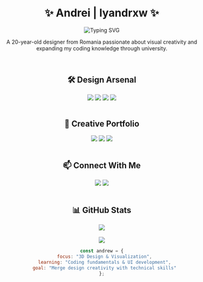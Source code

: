 <h1 align="center">✨ Andrei | lyandrxw ✨</h1>

<div align="center">
  <img src="https://readme-typing-svg.herokuapp.com?font=Fira+Code&size=25&duration=3000&pause=1000&color=00FFFF&center=true&vCenter=true&width=500&lines=3D+Designer;UI/UX+Designer;Creative+Developer" alt="Typing SVG" />
</div>

<p align="center">A 20-year-old designer from Romania passionate about visual creativity and expanding my coding knowledge through university.</p>

<br/>

<h2 align="center">🛠️ Design Arsenal</h2>

<div align="center">
  <img src="https://img.shields.io/badge/blender-%23F5792A.svg?style=for-the-badge&logo=blender&logoColor=white" />
  <img src="https://img.shields.io/badge/unrealengine-%23313131.svg?style=for-the-badge&logo=unrealengine&logoColor=white" />
  <img src="https://img.shields.io/badge/adobe%20photoshop-%2331A8FF.svg?style=for-the-badge&logo=adobe%20photoshop&logoColor=white" />
  <img src="https://img.shields.io/badge/adobe%20illustrator-%23FF9A00.svg?style=for-the-badge&logo=adobe%20illustrator&logoColor=white" />
</div>

<br/>

<h2 align="center">🌟 Creative Portfolio</h2>

<div align="center">
  <a href="https://www.behance.net/andreiradu05"><img src="https://img.shields.io/badge/Behance-%231769FF.svg?style=for-the-badge&logo=behance&logoColor=white" /></a>
  <a href="https://www.artstation.com/andreiradu"><img src="https://img.shields.io/badge/ArtStation-%2313AFF0.svg?style=for-the-badge&logo=ArtStation&logoColor=white" /></a>
  <a href="https://www.instagram.com/lyandrxw.gfx/?hl=en"><img src="https://img.shields.io/badge/Instagram-%23E4405F.svg?style=for-the-badge&logo=Instagram&logoColor=white" /></a>
</div>

<br/>

<h2 align="center">📫 Connect With Me</h2>

<div align="center">
  <a href="https://www.instagram.com/lyandrxw/?hl=en"><img src="https://img.shields.io/badge/Instagram-%23E4405F.svg?style=for-the-badge&logo=Instagram&logoColor=white" /></a>
  <a href="https://discord.com/users/lyandrxw"><img src="https://img.shields.io/badge/Discord-%235865F2.svg?style=for-the-badge&logo=discord&logoColor=white" /></a>
</div>

<br/>

<h2 align="center">📊 GitHub Stats</h2>

<div align="center">
  <img src="https://github-readme-stats.vercel.app/api?username=adrplays&show_icons=true&theme=radical&border_color=00FFFF&border_radius=10&bg_color=0D1117&title_color=00FFFF&icon_color=00FFFF" />
</div>

<br/>

<div align="center">
  <img src="https://komarev.com/ghpvc/?username=adrplays&color=00FFFF&style=flat-square&label=Profile+Views" />
</div>

<div align="center">
  
  ```javascript
  const andrew = {
    focus: "3D Design & Visualization",
    learning: "Coding fundamentals & UI development",
    goal: "Merge design creativity with technical skills"
  };
  ```
  
</div>
